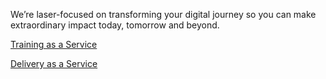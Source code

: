 <!--
https://www.thoughtworks.com/
 -->

We’re laser-focused on transforming your digital journey so you can make extraordinary impact today, tomorrow and beyond.

[Training as a Service](./training_as_a_service/)

[Delivery as a Service](./delivery_as_a_service/)

